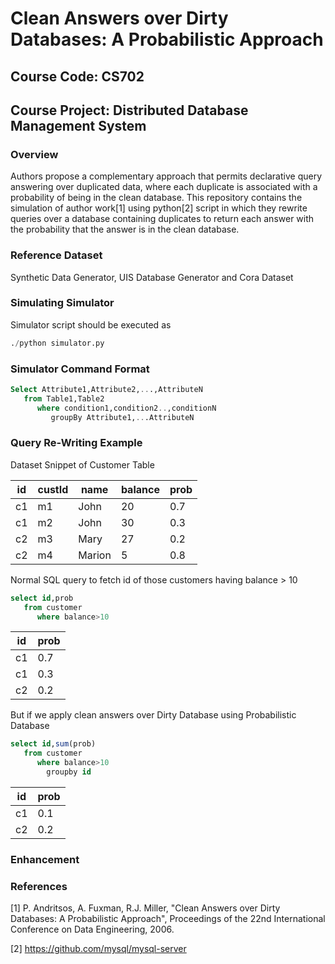 # Clean Answers over Dirty Databases: A Probabilistic Approach
## Course Code: CS702	<br/>
## Course Project: Distributed Database Management System	<br/>

### Overview		<br/>
Authors propose a complementary approach that permits declarative query answering over duplicated data, where each duplicate is associated with a probability of being in the clean database. This repository contains the simulation of author work[1] using python[2] script in which they rewrite queries over a database containing duplicates to return each answer with the probability that the answer is in the clean database.

### Reference Dataset
Synthetic Data Generator, UIS Database Generator and Cora Dataset

### Simulating Simulator	<br/>

Simulator script should be executed as

```python
./python simulator.py
```

### Simulator Command Format

```sql
Select Attribute1,Attribute2,...,AttributeN 
   from Table1,Table2 
      where condition1,condition2..,conditionN 
         groupBy Attribute1,...AttributeN
```
### Query Re-Writing Example
Dataset Snippet of Customer Table

id | custId | name | balance | prob |
--- | --- | --- | --- | --- |
c1 | m1 | John | 20 | 0.7 |
c1 | m2 | John | 30 | 0.3 | 
c2 | m3 | Mary | 27 | 0.2 | 
c2 | m4 | Marion | 5 | 0.8 | 

Normal SQL query to fetch id of those customers having balance > 10<br/>

```sql
select id,prob
   from customer
      where balance>10
```
id | prob |
--- | --- |
c1 | 0.7 |
c1 | 0.3 |
c2 | 0.2 |

But if we apply clean answers over Dirty Database using Probabilistic Database
```sql
select id,sum(prob)
   from customer
      where balance>10
        groupby id
```
id | prob |
--- | --- |
c1 | 0.1 |
c2 | 0.2 |

### Enhancement

### References         <br/>

[1] P. Andritsos, A. Fuxman, R.J. Miller, "Clean Answers over Dirty Databases: A Probabilistic Approach", Proceedings of the 22nd International Conference on Data Engineering, 2006.

[2] https://github.com/mysql/mysql-server
